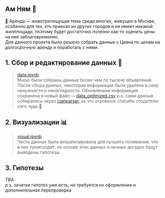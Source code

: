 ## Ам Ням 💚
🏢 Аренда — животрепещущая тема среди многих, живущих в Москве, особенно для тех, кто приехал из других городов и не имеет никакой жилплощади, поэтому будет достаточно полезно как-то оценить цены на неё заблаговременно.  
Для данного проекта было решено собрать данные с Циана по ценам на долгосрочную аренду и поработать с ними.

## 1. Сбор и редактирование данных 📝
> [data.ipynb](https://github.com/Harepuff/amnyam/blob/main/data.ipynb)  
Мною были собраны данные более чем по тысяче объявлений.
После сбора данных, некоторая информация была удалена в силу ненужности и ненаглядности.
Обновлённая информация сохранена в новый файл — [data_optimized.csv](https://github.com/Harepuff/amnyam/blob/main/data_optimized.csv)
p.s. сами данные собирались через [cianparser](https://github.com/lenarsaitov/cianparser), за что огромное спасибо создателю сего чуда 🐾

## 2. Визуализации 📊
> [visual.ipynb](https://github.com/Harepuff/amnyam/blob/main/visual.ipynb)  
Часть данных была визуализирована для лучшего понимания, что в них происходит: на основе этих данных и личных догадок будут выведены гипотезы.

## 3. Гипотезы 
*TBA*  
p.s. зачатки гипотез уже есть, но требуется их оформление и дополнительная перепроверка
